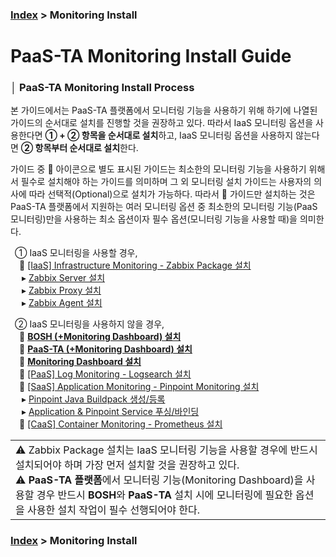 ### [Index](https://github.com/PaaS-TA/Guide/tree/working-new-template) > Monitoring Install


# PaaS-TA Monitoring Install Guide


### │ PaaS-TA Monitoring Install Process
본 가이드에서는 PaaS-TA 플랫폼에서 모니터링 기능을 사용하기 위해 하기에 나열된 가이드의 순서대로 설치를 진행할 것을 권장하고 있다. 따라서 IaaS 모니터링 옵션을 사용한다면 **① + ② 항목을 순서대로 설치**하고, IaaS 모니터링 옵션을 사용하지 않는다면 **② 항목부터 순서대로 설치**한다.

가이드 중 📑 아이콘으로 별도 표시된 가이드는 최소한의 모니터링 기능을 사용하기 위해서 필수로 설치해야 하는 가이드를 의미하며 그 외 모니터링 설치 가이드는 사용자의 의사에 따라 선택적(Optional)으로 설치가 가능하다. 따라서 📑 가이드만 설치하는 것은 PaaS-TA 플랫폼에서 지원하는 여러 모니터링 옵션 중 최소한의 모니터링 기능(PaaS 모니터링)만을 사용하는 최소 옵션이자 필수 옵션(모니터링 기능을 사용할 때)을 의미한다.

 ① IaaS 모니터링을 사용할 경우,  
　📄 [[IaaS] Infrastructure Monitoring - Zabbix Package 설치](#)  
　 ▸ [Zabbix Server 설치](PAAS-TA_MONITORING_ZABBIX-SERVER_INSTALL.md)  
　 ▸ [Zabbix Proxy 설치](PAAS-TA_MONITORING_ZABBIX-PROXY_INSTALL.md)  
　 ▸ [Zabbix Agent 설치](PAAS-TA_MONITORING_ZABBIX-AGENT_INSTALL.md)  

 ② IaaS 모니터링을 사용하지 않을 경우,  
　📑 **[BOSH (+Monitoring Dashboard) 설치](PAAS-TA_BOSH2_MONITORING_INSTALL_GUIDE.md)**  
　📑 **[PaaS-TA (+Monitoring Dashboard) 설치](PAAS-TA_CORE_MONITORING_INSTALL_GUIDE.md)**  
　📑 **[Monitoring Dashboard 설치](PAAS-TA_MONITORING_PAAS-TA_MONITORING_INSTALL.md)**  
　📄 [[PaaS] Log Monitoring - Logsearch 설치](PAAS-TA_MONITORING_LOGSEARCH_INSTALL.md)  
　📄 [[SaaS] Application Monitoring - Pinpoint Monitoring 설치](PAAS-TA_MONITORING_PINPOINT_MONITORING_INSTALL.md)  
　 ▸ [Pinpoint Java Buildpack 생성/등록](PAAS-TA_MONITORING_PINPOINT_JAVA_BUILDPACK_CREATING.md)  
　 ▸ [Application & Pinpoint Service 푸싱/바인딩](PAAS-TA_MONITORING_PINPOINT_APPLICATION_PUSHING_AND_BINDING.md)      
　📄 [[CaaS] Container Monitoring - Prometheus 설치](PAAS-TA_MONITORING_CONTAINER_SERVICE_INSTALL.md)  

<table>
  <tr>
    <td>⚠️ Zabbix Package 설치는 IaaS 모니터링 기능을 사용할 경우에 반드시 설치되어야 하며 가장 먼저 설치할 것을 권장하고 있다.<br>
    ⚠️ <b>PaaS-TA 플랫폼</b>에서 모니터링 기능(Monitoring Dashboard)을 사용할 경우 반드시 <b>BOSH</b>와 <b>PaaS-TA</b> 설치 시에 모니터링에 필요한 옵션을 사용한 설치 작업이 필수 선행되어야 한다.</td>        
  </tr>
</table>


### [Index](https://github.com/PaaS-TA/Guide/tree/working-new-template) > Monitoring Install

